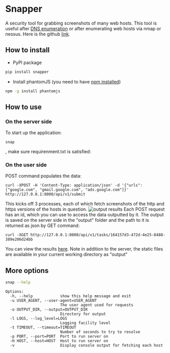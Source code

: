 # Snapper
A security tool for grabbing screenshots of many web hosts. This tool is useful after [DNS enumeration](https://github.com/mschwager/fierce) or after enumerating web hosts via nmap or nessus. Here is the github [link](https://github.com/revisor48/Snapper).

## How to install 


- PyPl package
```bash
pip install snapper
```

- Install phantomJS (you need to have [npm installed](https://nodejs.org/en/download/package-manager/))
```bash
npm -g install phantomjs
```

## How to use
### On the server side

To start up the application:

```
snap
```

, make sure requirenment.txt is satisfied:

### On the user side
POST command populates the data:
```
curl -XPOST -H 'Content-Type: application/json' -d '{"urls": ["google.com", "gmail.google.com", "ads.google.com"]}' http://127.0.0.1:8000/api/v1/submit
```

This kicks off 3 processes, each of which fetch screenshots of the http and https versions of the hosts in question. 
![output results](http://i.imgur.com/OlvyIBp.png)
Each POST request has an id, which you can use to access the data outputted by it. The output is saved on the server side in the "output" folder and the path to it is returned as json by GET command:
```
curl -XGET http://127.0.0.1:8000/api/v1/tasks/164157d3-472d-4e25-8488-389e206d24bb
```

You can view the results [here](https://security.love/Snapper/output). Note in addition to the server, the static files are available in your current working directory as "output"


## More options

```bash
snap --help
```

```
Options:
  -h, --help            show this help message and exit
  -u USER_AGENT, --user-agent=USER_AGENT
                        The user agent used for requests
  -o OUTPUT_DIR, --output=OUTPUT_DIR	
  						Directory for output
  -l LOGS, --log_level=LOGS 
  						Logging facility level
  -t TIMEOUT, --timeout=TIMEOUT
                        Number of seconds to try to resolve
  -p PORT, --port=PORT  Port to run server on
  -H HOST, --host=HOST  Host to run server on  
  -v                    Display console output for fetching each host
  
```

